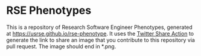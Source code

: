 # RSE Phenotypes

This is a repository of Research Software Engineer Phenotypes, generated
at https://usrse.github.io/rse-phenotype. It uses the [Twitter Share Action](https://www.github.com/vsoch/twitter-share-action)
to generate the link to share an image that you contribute to this repository
via pull request. The image should end in *.png.
